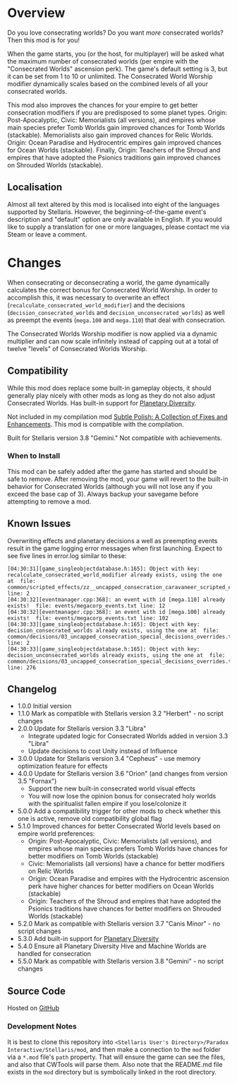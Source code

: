 # Overview

Do you love consecrating worlds?  Do you want _more_ consecrated worlds?  Then this mod is for you!

When the game starts, you (or the host, for multiplayer) will be asked what the maximum number of consecrated worlds (per empire with the "Consecrated Worlds" ascension perk).  The game's default setting is 3, but it can be set from 1 to 10 or unlimited.  The Consecrated World Worship modifier dynamically scales based on the combined levels of all your consecrated worlds.

This mod also improves the chances for your empire to get better consecration modifiers if you are predisposed to some planet types. Origin: Post-Apocalyptic, Civic: Memorialists (all versions), and empires whose main species prefer Tomb Worlds gain improved chances for Tomb Worlds (stackable). Memorialists also gain improved chances for Relic Worlds. Origin: Ocean Paradise and Hydrocentric empires gain improved chances for Ocean Worlds (stackable). Finally, Origin: Teachers of the Shroud and empires that have adopted the Psionics traditions gain improved chances on Shrouded Worlds (stackable).

## Localisation

Almost all text altered by this mod is localised into eight of the languages supported by Stellaris.  However, the beginning-of-the-game event's description and "default" option are only available in English.  If you would like to supply a translation for one or more languages, please contact me via Steam or leave a comment.

# Changes

When consecrating or deconsecrating a world, the game dynamically calculates the correct bonus for Consecrated World Worship.  In order to accomplish this, it was necessary to overwrite an effect (`recalculate_consecrated_world_modifier`) and the decisions (`decision_consecrated_worlds` and `decision_unconsecrated_worlds`) as well as preempt the events (`mega.100` and `mega.110`) that deal with consecration.

The Consecrated Worlds Worship modifier is now applied via a dynamic multiplier and can now scale infinitely instead of capping out at a total of twelve "levels" of Consecrated Worlds Worship.

## Compatibility

While this mod does replace some built-in gameplay objects, it should generally play nicely with other mods as long as they do not also adjust Consecrated Worlds.  Has built-in support for [Planetary Diversity](https://steamcommunity.com/sharedfiles/filedetails/?id=819148835).

Not included in my compilation mod [Subtle Polish: A Collection of Fixes and Enhancements](https://steamcommunity.com/sharedfiles/filedetails/?id=2522974089).  This mod is compatible with the compilation.

Built for Stellaris version 3.8 "Gemini."  Not compatible with achievements.

### When to Install

This mod can be safely added after the game has started and should be safe to remove.  After removing the mod, your game will revert to the built-in behavior for Consecrated Worlds (although you will not lose any if you exceed the base cap of 3).  Always backup your savegame before attempting to remove a mod.

## Known Issues

Overwriting effects and planetary decisions a well as preempting events result in the game logging error messages when first launching.  Expect to see five lines in error.log similar to these:

```
[04:30:31][game_singleobjectdatabase.h:165]: Object with key: recalculate_consecrated_world_modifier already exists, using the one at  file: common/scripted_effects/zz__uncapped_consecration_caravaneer_scripted_effects_overrides.txt line: 2
[04:30:32][eventmanager.cpp:368]: an event with id [mega.110] already exists!  file: events/megacorp_events.txt line: 12
[04:30:32][eventmanager.cpp:368]: an event with id [mega.100] already exists!  file: events/megacorp_events.txt line: 102
[04:30:33][game_singleobjectdatabase.h:165]: Object with key: decision_consecrated_worlds already exists, using the one at  file: common/decisions/03_uncapped_consecration_special_decisions_overrides.txt line: 2
[04:30:33][game_singleobjectdatabase.h:165]: Object with key: decision_unconsecrated_worlds already exists, using the one at  file: common/decisions/03_uncapped_consecration_special_decisions_overrides.txt line: 276
```

## Changelog

* 1.0.0 Initial version
* 1.1.0 Mark as compatible with Stellaris version 3.2 "Herbert" - no script changes
* 2.0.0 Update for Stellaris version 3.3 "Libra"
    * Integrate updated logic for Consecrated Worlds added in version 3.3 "Libra"
    * Update decisions to cost Unity instead of Influence
* 3.0.0 Update for Stellaris version 3.4 "Cepheus" - use memory optimization feature for effects
* 4.0.0 Update for Stellaris version 3.6 "Orion" (and changes from version 3.5 "Fornax")
    * Support the new built-in consecrated world visual effects
    * You will now lose the opinion bonus for consecrated holy worlds with the spiritualist fallen empire if you lose/colonize it
* 5.0.0 Add a compatibility trigger for other mods to check whether this one is active, remove old compatibility global flag
* 5.1.0 Improved chances for better Consecrated World levels based on empire world preferences:
    * Origin: Post-Apocalyptic, Civic: Memorialists (all versions), and empires whose main species prefers Tomb Worlds have chances for better modifiers on Tomb Worlds (stackable)
    * Civic: Memorialists (all versions) have a chance for better modifiers on Relic Worlds
    * Origin: Ocean Paradise and empires with the Hydrocentric ascension perk have higher chances for better modifiers on Ocean Worlds (stackable)
    * Origin: Teachers of the Shroud and empires that have adopted the Psionics traditions have chances for better modifiers on Shrouded Worlds (stackable)
* 5.2.0 Mark as compatible with Stellaris version 3.7 "Canis Minor" - no script changes
* 5.3.0 Add built-in support for [Planetary Diversity](https://steamcommunity.com/sharedfiles/filedetails/?id=819148835)
* 5.4.0 Ensure all Planetary Diversity Hive and Machine Worlds are handled for consecration
* 5.5.0 Mark as compatible with Stellaris version 3.8 "Gemini" - no script changes

## Source Code

Hosted on [GitHub](https://github.com/corsairmarks/uncapped_consecration)

### Development Notes

It is best to clone this repository into `<Stellaris User's Directory>/Paradox Interactive/Stellaris/mod`, and then make a connection to the `mod` folder via a `*.mod` file's `path` property.  That will ensure the game can see the files, and also that CWTools will parse them.  Also note that the README.md file exists in the `mod` directory but is symbolically linked in the root directory.